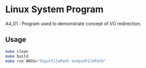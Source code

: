 # Linux System Program
A4_01 : Program used to demonstrate concept of I/O redirection.

## Usage
```bash
make clean
make build
make run ARGS="InputfilePath outputFilePath"
```
